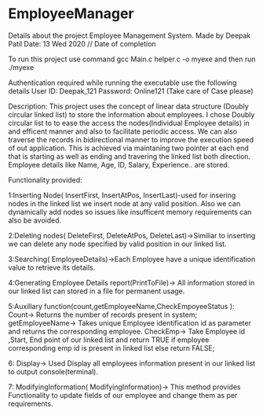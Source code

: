 # EmployeeManager

Details about the project Employee Management System.
Made by Deepak Patil
Date: 13 Wed 2020 // Date of completion

To run this project use command gcc Main.c helper.c -o myexe and then run ./myexe


Authentication required while running the executable use the following details
User ID: Deepak_121
Password: Online121
(Take care of Case please)

Description:
  This project uses the concept of linear data structure (Doubly circular linked list) to
  store the information about employees.
  I chose Doubly circular list to to ease the access the nodes(Individual Employee details) in and
  efficent manner and also to facilitate periodic access.
  We can also traverse the records in bidirectional manner to improve the execution speed of out application.
  This is achieved via maintaning two pointer at each end that is starting as well as ending and travering the linked list both direction.
  Employee details like Name, Age, ID, Salary, Experience.. are stored.

Functionality provided:

1:Inserting Node( InsertFirst, InsertAtPos, InsertLast)-used for insering nodes in the linked list
  we insert node at any valid position. Also we can dynamically add nodes so issues like insufficent memory
  requirements can also be avoided.

2:Deleting nodes( DeleteFirst, DeleteAtPos, DeleteLast)->Similiar to inserting we can delete any node specified by
valid position in our linked list.

3:Searching( EmployeeDetails)->Each Employee have a unique identification value to retrieve its details.

4:Generating Employee Details report(PrintToFile)-> All information stored in our linked list can stored in a file for
  permanent usage.

5:Auxillary function(count,getEmployeeName,CheckEmpoyeeStatus ):
Count-> Returns the number of records present in system;
getEmployeeName-> Takes unique Employee identification id as parameter and returns the corresponding employee.
CheckEmp-> Take Employee id ,Start, End point of our linked list and return TRUE if employee corresponding emp id is present in linked list
            else return FALSE;

6: Display-> Used Display all employees information present in our linked list to output console(terminal).

7: ModifyingInformation( ModifyingInformation)-> This method provides Functionality to update fields of our employee and change them as
  per requirements.
  

